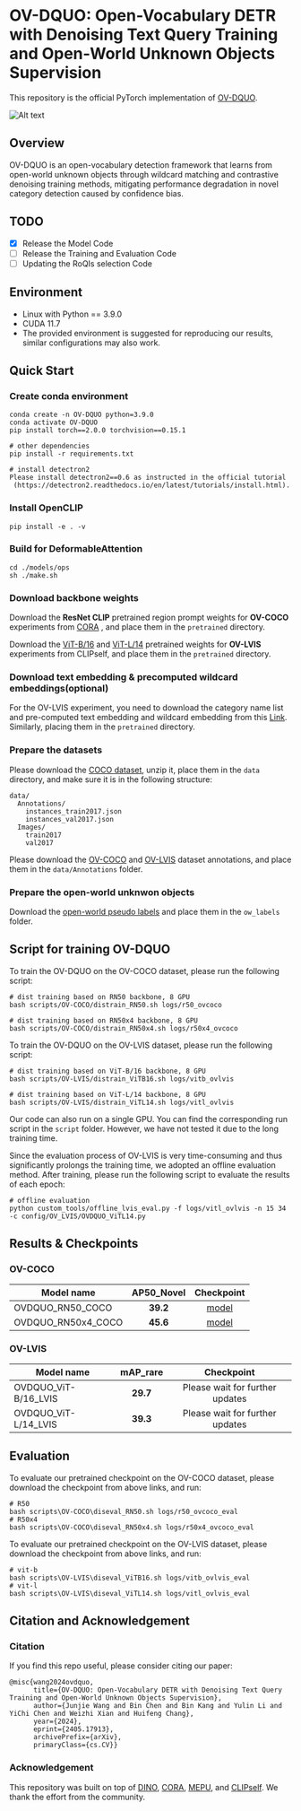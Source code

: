 # OV-DQUO: Open-Vocabulary DETR with Denoising Text Query Training and Open-World Unknown Objects Supervision
This repository is the official PyTorch implementation of [OV-DQUO](https://arxiv.org/abs/2405.17913). 


![Alt text](docs/method.png)
## Overview
OV-DQUO is an open-vocabulary detection framework that learns from open-world unknown objects through wildcard matching and contrastive denoising training methods, mitigating performance degradation in novel category detection caused by confidence bias.
## TODO
- [x] Release the Model Code
- [ ] Release the Training and Evaluation Code
- [ ] Updating the RoQIs selection Code

## Environment
- Linux with Python == 3.9.0
- CUDA 11.7
- The provided environment is suggested for reproducing our results, similar configurations may also work.

## Quick Start

### Create conda environment
```
conda create -n OV-DQUO python=3.9.0
conda activate OV-DQUO
pip install torch==2.0.0 torchvision==0.15.1

# other dependencies
pip install -r requirements.txt

# install detectron2
Please install detectron2==0.6 as instructed in the official tutorial
 (https://detectron2.readthedocs.io/en/latest/tutorials/install.html). 
```
### Install OpenCLIP 
`pip install -e . -v`
### Build for DeformableAttention 
```
cd ./models/ops
sh ./make.sh
```
### Download backbone weights
Download the __ResNet CLIP__ pretrained region prompt weights for __OV-COCO__ experiments from [CORA](https://drive.google.com/drive/folders/17mi8O1YW6dl8TRkwectHRoC8xbK5sLMw) , and place them in the `pretrained` directory. 

Download the [ViT-B/16](https://drive.google.com/file/d/1-yfrMVaS4aN5uZSYCTalhJ_Pq3j_2aT4/view) and [ViT-L/14](https://drive.google.com/file/d/1_bQMw-R0tBgvFWAAJFi7RbAHN4-OYIz0/view) pretrained weights for __OV-LVIS__ experiments from CLIPself, and place them in the `pretrained` directory.
### Download text embedding & precomputed wildcard embeddings(optional)
For the OV-LVIS experiment, you need to download the category name list and pre-computed text embedding and wildcard embedding from this [Link](https://drive.google.com/drive/folders/1xtMPvWfhAc3udfskw4wLVZy3zR_KUvgQ?usp=sharing). Similarly, placing them in the `pretrained` directory. 
### Prepare the datasets
Please download the [COCO dataset](https://cocodataset.org/#download), unzip it, place them in the `data` directory, and make sure it is in the following structure:
```
data/
  Annotations/
    instances_train2017.json
    instances_val2017.json
  Images/
    train2017
    val2017
```
Please download the [OV-COCO](https://drive.google.com/drive/folders/1Jgkpoz_ILJRI4xRJydi7dQfFjwtAFbef?usp=sharing) and [OV-LVIS](https://drive.google.com/drive/folders/1ID3TqDzDMm8VBaY-pPS4WRjoio-rePpO?usp=sharing) dataset annotations, and place them in the `data/Annotations` folder.
### Prepare the open-world unknwon objects
<!-- Please download the [open-world pseudo labels](https://drive.google.com/drive/folders/1j-i6BkbsHvD_pNXVZRQ6fmAYOWnF4Ao4?usp=sharing), and place them in the `ow_labels` directory.  -->
Download the [open-world pseudo labels](https://drive.google.com/drive/folders/1j-i6BkbsHvD_pNXVZRQ6fmAYOWnF4Ao4?usp=sharing) and place them in the `ow_labels` folder.
## Script for training OV-DQUO
To train the OV-DQUO on the OV-COCO dataset, please run the following script:
``` 
# dist training based on RN50 backbone, 8 GPU
bash scripts/OV-COCO/distrain_RN50.sh logs/r50_ovcoco
```
``` 
# dist training based on RN50x4 backbone, 8 GPU
bash scripts/OV-COCO/distrain_RN50x4.sh logs/r50x4_ovcoco
```
To train the OV-DQUO on the OV-LVIS dataset, please run the following script:
``` 
# dist training based on ViT-B/16 backbone, 8 GPU
bash scripts/OV-LVIS/distrain_ViTB16.sh logs/vitb_ovlvis
```
``` 
# dist training based on ViT-L/14 backbone, 8 GPU
bash scripts/OV-LVIS/distrain_ViTL14.sh logs/vitl_ovlvis
```
Our code can also run on a single GPU. You can find the corresponding run script in the `script` folder. However, we have not tested it due to the long training time.

Since the evaluation process of OV-LVIS is very time-consuming and thus significantly prolongs the training time, we adopted an offline evaluation method. After training, please run the following script to evaluate the results of each epoch:
``` 
# offline evaluation
python custom_tools/offline_lvis_eval.py -f logs/vitl_ovlvis -n 15 34 -c config/OV_LVIS/OVDQUO_ViTL14.py
```
## Results & Checkpoints  
### OV-COCO
| Model name    | __AP50_Novel__  |  Checkpoint |
| ------------  | :------------:  | :------------: |
| OVDQUO_RN50_COCO   | __39.2__ | [model](https://drive.google.com/file/d/17Nlo0V4jrJz0bNvivfFXcOcaYZq-Up3x/view?usp=sharing)  |
| OVDQUO_RN50x4_COCO | __45.6__ |  [model](https://drive.google.com/file/d/1bDxIj1spUmqrMRNHGzK5TZd9uhL9T1KG/view?usp=sharing) |

### OV-LVIS
| Model name    | mAP_rare     | Checkpoint |
| ------------  | :------------: | :------------: |
| OVDQUO_ViT-B/16_LVIS | __29.7__ | Please wait for further updates  |   
| OVDQUO_ViT-L/14_LVIS | __39.3__ | Please wait for further updates |   
## Evaluation
To evaluate our pretrained checkpoint on the OV-COCO dataset, please download the checkpoint from above links, and run:
```
# R50
bash scripts\OV-COCO\diseval_RN50.sh logs/r50_ovcoco_eval
# R50x4
bash scripts\OV-COCO\diseval_RN50x4.sh logs/r50x4_ovcoco_eval
```
To evaluate our pretrained checkpoint on the OV-LVIS dataset, please download the checkpoint from above links, and run:
```
# vit-b
bash scripts\OV-LVIS\diseval_ViTB16.sh logs/vitb_ovlvis_eval
# vit-l
bash scripts\OV-LVIS\diseval_ViTL14.sh logs/vitl_ovlvis_eval
```
## Citation and Acknowledgement

### Citation

If you find this repo useful, please consider citing our paper:
```
@misc{wang2024ovdquo,
      title={OV-DQUO: Open-Vocabulary DETR with Denoising Text Query Training and Open-World Unknown Objects Supervision}, 
      author={Junjie Wang and Bin Chen and Bin Kang and Yulin Li and YiChi Chen and Weizhi Xian and Huifeng Chang},
      year={2024},
      eprint={2405.17913},
      archivePrefix={arXiv},
      primaryClass={cs.CV}}
```
### Acknowledgement

This repository was built on top of [DINO](https://github.com/IDEA-Research/DINO), [CORA](https://github.com/tgxs002/CORA/tree/master), [MEPU](https://github.com/frh23333/mepu-owod), and [CLIPself](https://github.com/wusize/CLIPSelf/). We thank the effort from the community.
